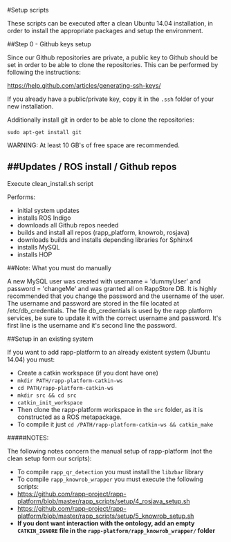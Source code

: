#Setup scripts

These scripts can be executed after a clean Ubuntu 14.04 installation, in order
to install the appropriate packages and setup the environment.

##Step 0 - Github keys setup

Since our Github repositories are private, a public key to Github should be 
set in order to be able to clone the repositories. This can be performed by 
following the instructions:

https://help.github.com/articles/generating-ssh-keys/

If you already have a public/private key, copy it in the ```.ssh``` folder
of your new installation.

Additionally install git in order to be able to clone the repositories:

```sudo apt-get install git```

WARNING: At least 10 GB's of free space are recommended.

##Updates / ROS install / Github repos
--------------------------------------------
Execute clean_install.sh script

Performs:
- initial system updates 
- installs ROS Indigo 
- downloads all Github repos needed
- builds and install all repos (rapp_platform, knowrob, rosjava)
- downloads builds and installs depending libraries for Sphinx4
- installs MySQL
- installs HOP


##Note: What you must do manually

A new MySQL user was created with username = 'dummyUser' and password = 'changeMe' and was granted all on RappStore DB. It is highly recommended that you change the password and the username of the user. The username and password are stored in the file located at /etc/db_credentials. The file db_credentials is used by the rapp platform services, be sure to update it with the correct username and password. It's first line is the username and it's second line the password.

##Setup in an existing system

If you want to add rapp-platform to an already existent system (Ubuntu 14.04) you must:

- Create a catkin workspace (if you dont have one)
 - ```mkdir PATH/rapp-platform-catkin-ws```
 - ```cd PATH/rapp-platform-catkin-ws```
 - ```mkdir src && cd src```
 - ```catkin_init_workspace```
- Then clone the rapp-platform workspace in the ```src``` folder, as it is constructed as a ROS metapackage.
- To compile it just ```cd /PATH/rapp-platform-catkin-ws && catkin_make```

#####NOTES:

The following notes concern the manual setup of rapp-platform (not the clean setup form our scripts):

- To compile ```rapp_qr_detection``` you must install the ```libzbar``` library
- To compile ```rapp_knowrob_wrapper``` you must execute the following scripts:
 - https://github.com/rapp-project/rapp-platform/blob/master/rapp_scripts/setup/4_rosjava_setup.sh
 - https://github.com/rapp-project/rapp-platform/blob/master/rapp_scripts/setup/5_knowrob_setup.sh
 - **If you dont want interaction with the ontology, add an empty ```CATKIN_IGNORE``` file in the ```rapp-platform/rapp_knowrob_wrapper/``` folder**
